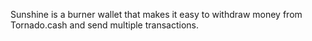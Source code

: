 Sunshine is a burner wallet that makes it easy to withdraw money from Tornado.cash and send multiple transactions.
